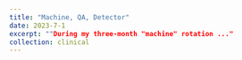 ```yaml
---
title: "Machine, QA, Detector"
date: 2023-7-1
excerpt: ""During my three-month "machine" rotation ..."
collection: clinical
---
```

